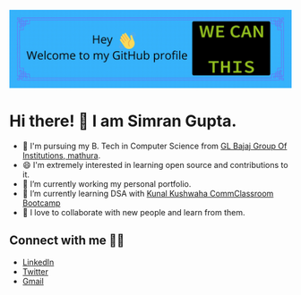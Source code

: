 ![banner](https://raw.githubusercontent.com/simrangupta234/simrangupta234/master/welcome.gif)

# Hi there! 👋 I am Simran Gupta.

- 👔 I'm pursuing my B. Tech in Computer Science from [GL Bajaj Group Of Institutions, mathura](https://www.glbajajgroup.org/).
- 😄 I'm extremely interested in learning open source and contributions to it.
- 🔭 I’m currently working my personal portfolio.
- 🌱 I’m currently learning DSA with [Kunal Kushwaha CommClassroom Bootcamp](https://github.com/kunal-kushwaha/DSA-Bootcamp-Java)
- 🤝 I love to collaborate with new people and learn from them.

## Connect with me 🤝🏻
- [LinkedIn](https://www.linkedin.com/in/simran-gupta123/)
- [Twitter](https://twitter.com/simrangupta234)
- [Gmail](simrangupta172002@gmail.com)
